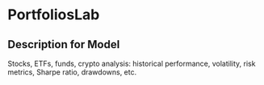 # PortfoliosLab

## Description for Model

Stocks, ETFs, funds, crypto analysis: historical performance, volatility, risk metrics, Sharpe ratio, drawdowns, etc.

